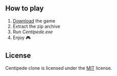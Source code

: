 ## How to play

1. [Download](https://github.com/KwenaMashamaite/Centipede/releases/tag/v0.2.0)
   the game
2. Extract the zip archive
3. Run _Centipede.exe_
4. Enjoy :video_game:

## License

Centipede clone is licensed under the [MIT](LICENSE) license.
